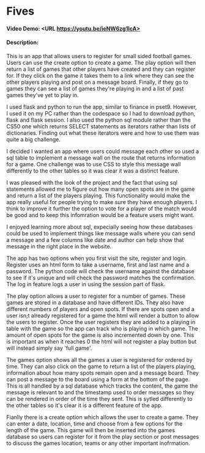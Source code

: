 # Fives
#### Video Demo:  <URL https://youtu.be/ieNW6zg1IcA>
#### Description:
This is an app that allows users to register for small sided football games. Users can use the create option to create a game. The play option will then return a list of games that other players have created and they can register for. If they click on the game it takes them to a link where they can see the other players playing and post on a message board. Finally, if they go to games they can see a list of games they're playing in and a list of past games they've yet to play in.

I used flask and python to run the app, similar to finance in pset9. However, I used it on my PC rather than the codespace so I had to download python, flask and flask session. I also used the python sql module rather than the CS50 one which returns SELECT statements as iterators rather than lists of dictionaries. Finding out what these iterators were and how to use them was quite a big challenge.

I decided I wanted an app where users could message each other so used a sql table to implement a message wall on the route that returns information for a game. One challenge was to use CSS to style this message wall differently to the other tables so it was clear it was a distinct feature.

I was pleased with the look of the project and the fact that using sql statements allowed me to figure out how many open spots are in the game and return a list of the players playing. This functionality would make the app really useful for people trying to make sure they have enough players. I think to improve it further the option to vote for a player of the match would be good and to keep this infomration would be a feature users might want.

I enjoyed learning more about sql, expecially seeing how these databases could be used to implement things like message walls where you can send a message and a few columns like date and author can help show that message in the right place in the website.

The app has two options when you first visit the site, register and login. Register uses an html form to take a username, first and last name and a password. The python code will check the username against the database to see if it's unique and will check the password matches the confirmation. The log in feature logs a user in using the session part of flask.

The play option allows a user to register for a number of games. These games are stored in a database and have different IDs. They also have different numbers of players and open spots. If there are spots open and a user isn;t already registered for a game the html will render a button to allow the users to register. Once the user registers they are added to a playing in table with the game so the app can track who is playing in which game. The amount of open spots for the game is also incremented down by one. This is important as when it reaches 0 the html will not register a play button but will instead simply say 'full game'.

The games option shows all the games a user is registered for ordered by time. They can also click on the game to return a list of the players playing, information about how many spots remain open and a message board. They can post a message to the board using a form at the bottom of the page. This is all handled by a sql database which tracks the content, the game the message is relevant to and the timestamp used to order messages so they can be rendered in order of the time they sent. This is sytled differently to the other tables so it's clear it is a different feature of the app.

Fianlly there is a create option which allows the user to create a game. They can enter a date, location, time and choose from a few options for the length of the game. This game will then be inserted into the games database so users can register for it from the play section or post messages to discuss the games location, teams or any other important inofrmation.
